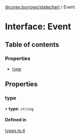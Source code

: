 [@corey.burrows/statechart](../README.md) / Event

# Interface: Event

## Table of contents

### Properties

- [type](Event.md#type)

## Properties

### type

• **type**: `string`

#### Defined in

[types.ts:4](https://github.com/burrows/statechart/blob/abf3705/src/types.ts#L4)
